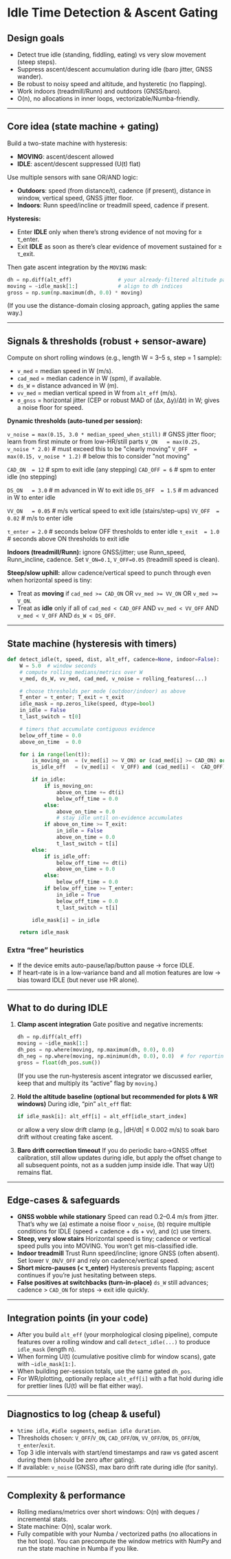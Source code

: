 # Idle Time Detection & Ascent Gating

## Design goals
- Detect true idle (standing, fiddling, eating) vs very slow movement (steep steps).
- Suppress ascent/descent accumulation during idle (baro jitter, GNSS wander).
- Be robust to noisy speed and altitude, and hysteretic (no flapping).
- Work indoors (treadmill/Runn) and outdoors (GNSS/baro).
- O(n), no allocations in inner loops, vectorizable/Numba-friendly.

---

## Core idea (state machine + gating)

Build a two-state machine with hysteresis:
- **MOVING**: ascent/descent allowed
- **IDLE**: ascent/descent suppressed (U(t) flat)

Use multiple sensors with sane OR/AND logic:
- **Outdoors**: speed (from distance/t), cadence (if present), distance in window, vertical speed, GNSS jitter floor.
- **Indoors**: Runn speed/incline or treadmill speed, cadence if present.

**Hysteresis:**
- Enter **IDLE** only when there’s strong evidence of not moving for ≥ τ_enter.
- Exit **IDLE** as soon as there’s clear evidence of movement sustained for ≥ τ_exit.

Then gate ascent integration by the `MOVING` mask:

```python
dh = np.diff(alt_eff)               # your already-filtered altitude path
moving = ~idle_mask[1:]             # align to dh indices
gross = np.sum(np.maximum(dh, 0.0) * moving)
```

(If you use the distance-domain closing approach, gating applies the same way.)

---

## Signals & thresholds (robust + sensor-aware)

Compute on short rolling windows (e.g., length W = 3–5 s, step = 1 sample):
- `v_med`  = median speed in W (m/s).
- `cad_med` = median cadence in W (spm), if available.
- `ds_W`   = distance advanced in W (m).
- `vv_med` = median vertical speed in W from `alt_eff` (m/s).
- `σ_gnss` = horizontal jitter (CEP or robust MAD of (Δx, Δy)/Δt) in W; gives a noise floor for speed.

**Dynamic thresholds (auto-tuned per session):**

`v_noise = max(0.15, 3.0 * median_speed_when_still)`  # GNSS jitter floor; learn from first minute or from low-HR/still parts
`V_ON   = max(0.25, v_noise * 2.0)`   # must exceed this to be "clearly moving"
`V_OFF  = max(0.15, v_noise * 1.2)`   # below this to consider "not moving"

`CAD_ON  = 12`   # spm to exit idle (any stepping)
`CAD_OFF = 6`    # spm to enter idle (no stepping)

`DS_ON   = 3.0`  # m advanced in W to exit idle
`DS_OFF  = 1.5`  # m advanced in W to enter idle

`VV_ON   = 0.05` # m/s vertical speed to exit idle (stairs/step-ups)
`VV_OFF  = 0.02` # m/s to enter idle

`τ_enter = 2.0`  # seconds below OFF thresholds to enter idle
`τ_exit  = 1.0`  # seconds above ON thresholds to exit idle

**Indoors (treadmill/Runn):** ignore GNSS/jitter; use Runn_speed, Runn_incline, cadence. Set `V_ON=0.1`, `V_OFF=0.05` (treadmill speed is clean).

**Steep/slow uphill:** allow cadence/vertical speed to punch through even when horizontal speed is tiny:
- Treat as **moving** if `cad_med >= CAD_ON` OR `vv_med >= VV_ON` OR `v_med >= V_ON`.
- Treat as **idle** only if all of `cad_med < CAD_OFF` AND `vv_med < VV_OFF` AND `v_med < V_OFF` AND `ds_W < DS_OFF`.

---

## State machine (hysteresis with timers)

```python
def detect_idle(t, speed, dist, alt_eff, cadence=None, indoor=False):
    W = 5.0  # window seconds
    # compute rolling medians/metrics over W
    v_med, ds_W, vv_med, cad_med, v_noise = rolling_features(...)

    # choose thresholds per mode (outdoor/indoor) as above
    T_enter = τ_enter; T_exit = τ_exit
    idle_mask = np.zeros_like(speed, dtype=bool)
    in_idle = False
    t_last_switch = t[0]

    # timers that accumulate contiguous evidence
    below_off_time = 0.0
    above_on_time  = 0.0

    for i in range(len(t)):
        is_moving_on  = (v_med[i] >= V_ON) or (cad_med[i] >= CAD_ON) or (vv_med[i] >= VV_ON) or (ds_W[i] >= DS_ON)
        is_idle_off   = (v_med[i] <  V_OFF) and (cad_med[i] <  CAD_OFF) and (vv_med[i] <  VV_OFF) and (ds_W[i] <  DS_OFF)

        if in_idle:
            if is_moving_on:
                above_on_time += dt(i)
                below_off_time = 0.0
            else:
                above_on_time = 0.0
                # stay idle until on-evidence accumulates
            if above_on_time >= T_exit:
                in_idle = False
                above_on_time = 0.0
                t_last_switch = t[i]
        else:
            if is_idle_off:
                below_off_time += dt(i)
                above_on_time = 0.0
            else:
                below_off_time = 0.0
            if below_off_time >= T_enter:
                in_idle = True
                below_off_time = 0.0
                t_last_switch = t[i]

        idle_mask[i] = in_idle

    return idle_mask
```

### Extra “free” heuristics
- If the device emits auto-pause/lap/button pause → force IDLE.
- If heart-rate is in a low-variance band and all motion features are low → bias toward IDLE (but never use HR alone).

---

## What to do during IDLE
1.  **Clamp ascent integration**
    Gate positive and negative increments:
    ```python
    dh = np.diff(alt_eff)
    moving = ~idle_mask[1:]
    dh_pos = np.where(moving, np.maximum(dh, 0.0), 0.0)
    dh_neg = np.where(moving, np.minimum(dh, 0.0), 0.0)  # for reporting loss only
    gross = float(dh_pos.sum())
    ```
    (If you use the run-hysteresis ascent integrator we discussed earlier, keep that and multiply its “active” flag by `moving`.)

2.  **Hold the altitude baseline (optional but recommended for plots & WR windows)**
    During idle, “pin” `alt_eff` flat:
    ```python
    if idle_mask[i]: alt_eff[i] = alt_eff[idle_start_index]
    ```
    or allow a very slow drift clamp (e.g., |dH/dt| ≤ 0.002 m/s) to soak baro drift without creating fake ascent.

3.  **Baro drift correction timeout**
    If you do periodic baro→GNSS offset calibration, still allow updates during idle, but apply the offset change to all subsequent points, not as a sudden jump inside idle. That way U(t) remains flat.

---

## Edge-cases & safeguards
- **GNSS wobble while stationary**
  Speed can read 0.2–0.4 m/s from jitter. That’s why we (a) estimate a noise floor `v_noise`, (b) require multiple conditions for IDLE (speed + cadence + ds + vv), and (c) use timers.
- **Steep, very slow stairs**
  Horizontal speed is tiny; cadence or vertical speed pulls you into MOVING. You won’t get mis-classified idle.
- **Indoor treadmill**
  Trust Runn speed/incline; ignore GNSS (often absent). Set lower `V_ON`/`V_OFF` and rely on cadence/vertical speed.
- **Short micro-pauses (< τ_enter)**
  Hysteresis prevents flapping; ascent continues if you’re just hesitating between steps.
- **False positives at switchbacks (turn-in-place)**
  `ds_W` still advances; cadence > `CAD_ON` for steps → exit idle quickly.

---

## Integration points (in your code)
- After you build `alt_eff` (your morphological closing pipeline), compute features over a rolling window and call `detect_idle(...)` to produce `idle_mask` (length n).
- When forming U(t) (cumulative positive climb for window scans), gate with `~idle_mask[1:]`.
- When building per-session totals, use the same gated `dh_pos`.
- For WR/plotting, optionally replace `alt_eff[i]` with a flat hold during idle for prettier lines (U(t) will be flat either way).

---

## Diagnostics to log (cheap & useful)
- `%time idle`, `#idle segments`, `median idle duration`.
- Thresholds chosen: `V_OFF`/`V_ON`, `CAD_OFF`/`ON`, `VV_OFF`/`ON`, `DS_OFF`/`ON`, `τ_enter`/`exit`.
- Top 3 idle intervals with start/end timestamps and raw vs gated ascent during them (should be zero after gating).
- If available: `v_noise` (GNSS), max baro drift rate during idle (for sanity).

---

## Complexity & performance
- Rolling medians/metrics over short windows: O(n) with deques / incremental stats.
- State machine: O(n), scalar work.
- Fully compatible with your Numba / vectorized paths (no allocations in the hot loop). You can precompute the window metrics with NumPy and run the state machine in Numba if you like.
